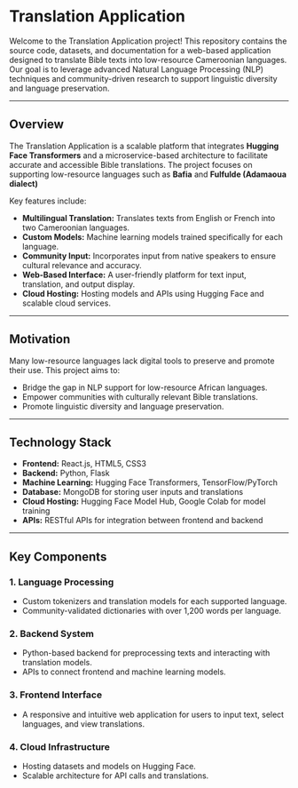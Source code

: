 # Translation Application

Welcome to the Translation Application project! This repository contains the source code, datasets, and documentation for a web-based application designed to translate Bible texts into low-resource Cameroonian languages. Our goal is to leverage advanced Natural Language Processing (NLP) techniques and community-driven research to support linguistic diversity and language preservation.

---

## Overview

The Translation Application is a scalable platform that integrates **Hugging Face Transformers** and a microservice-based architecture to facilitate accurate and accessible Bible translations. The project focuses on supporting low-resource languages such as **Bafia** and **Fulfulde (Adamaoua dialect)**

Key features include:

- **Multilingual Translation:** Translates texts from English or French into two Cameroonian languages.
- **Custom Models:** Machine learning models trained specifically for each language.
- **Community Input:** Incorporates input from native speakers to ensure cultural relevance and accuracy.
- **Web-Based Interface:** A user-friendly platform for text input, translation, and output display.
- **Cloud Hosting:** Hosting models and APIs using Hugging Face and scalable cloud services.

---

## Motivation

Many low-resource languages lack digital tools to preserve and promote their use. This project aims to:

- Bridge the gap in NLP support for low-resource African languages.
- Empower communities with culturally relevant Bible translations.
- Promote linguistic diversity and language preservation.

---

## Technology Stack

- **Frontend:** React.js, HTML5, CSS3
- **Backend:** Python, Flask
- **Machine Learning:** Hugging Face Transformers, TensorFlow/PyTorch
- **Database:** MongoDB for storing user inputs and translations
- **Cloud Hosting:** Hugging Face Model Hub, Google Colab for model training
- **APIs:** RESTful APIs for integration between frontend and backend

---

## Key Components

### 1. Language Processing
- Custom tokenizers and translation models for each supported language.
- Community-validated dictionaries with over 1,200 words per language.

### 2. Backend System
- Python-based backend for preprocessing texts and interacting with translation models.
- APIs to connect frontend and machine learning models.

### 3. Frontend Interface
- A responsive and intuitive web application for users to input text, select languages, and view translations.

### 4. Cloud Infrastructure
- Hosting datasets and models on Hugging Face.
- Scalable architecture for API calls and translations.
